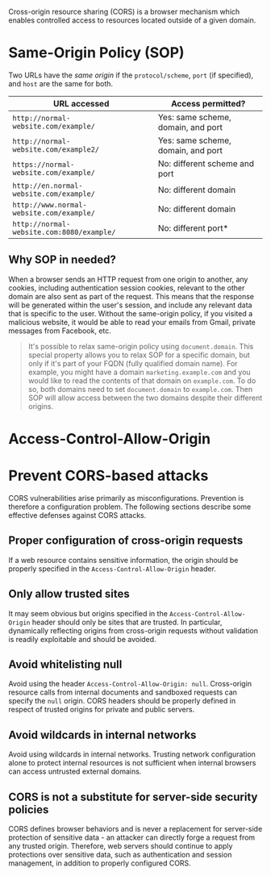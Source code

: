 Cross-origin resource sharing (CORS) is a browser mechanism which enables controlled access to resources located outside of a given domain.
# Same-Origin Policy (SOP)
Two URLs have the *same origin* if the `protocol/scheme`, `port` (if specified), and `host` are the same for both. 

| **URL accessed**                          | **Access permitted?**              |
| ----------------------------------------- | ---------------------------------- |
| `http://normal-website.com/example/`      | Yes: same scheme, domain, and port |
| `http://normal-website.com/example2/`     | Yes: same scheme, domain, and port |
| `https://normal-website.com/example/`     | No: different scheme and port      |
| `http://en.normal-website.com/example/`   | No: different domain               |
| `http://www.normal-website.com/example/`  | No: different domain               |
| `http://normal-website.com:8080/example/` | No: different port*                |
## Why SOP in needed?
When a browser sends an HTTP request from one origin to another, any cookies, including authentication session cookies, relevant to the other domain are also sent as part of the request. This means that the response will be generated within the user's session, and include any relevant data that is specific to the user. Without the same-origin policy, if you visited a malicious website, it would be able to read your emails from Gmail, private messages from Facebook, etc.

> It's possible to relax same-origin policy using `document.domain`. This special property allows you to relax SOP for a specific domain, but only if it's part of your FQDN (fully qualified domain name). For example, you might have a domain `marketing.example.com` and you would like to read the contents of that domain on `example.com`. To do so, both domains need to set `document.domain` to `example.com`. Then SOP will allow access between the two domains despite their different origins.
# Access-Control-Allow-Origin

# Prevent CORS-based attacks
CORS vulnerabilities arise primarily as misconfigurations. Prevention is therefore a configuration problem. The following sections describe some effective defenses against CORS attacks.
## Proper configuration of cross-origin requests
If a web resource contains sensitive information, the origin should be properly specified in the `Access-Control-Allow-Origin` header.
## Only allow trusted sites
It may seem obvious but origins specified in the `Access-Control-Allow-Origin` header should only be sites that are trusted. In particular, dynamically reflecting origins from cross-origin requests without validation is readily exploitable and should be avoided.
## Avoid whitelisting null
Avoid using the header `Access-Control-Allow-Origin: null`. Cross-origin resource calls from internal documents and sandboxed requests can specify the `null` origin. CORS headers should be properly defined in respect of trusted origins for private and public servers.
## Avoid wildcards in internal networks
Avoid using wildcards in internal networks. Trusting network configuration alone to protect internal resources is not sufficient when internal browsers can access untrusted external domains.
## CORS is not a substitute for server-side security policies
CORS defines browser behaviors and is never a replacement for server-side protection of sensitive data - an attacker can directly forge a request from any trusted origin. Therefore, web servers should continue to apply protections over sensitive data, such as authentication and session management, in addition to properly configured CORS.